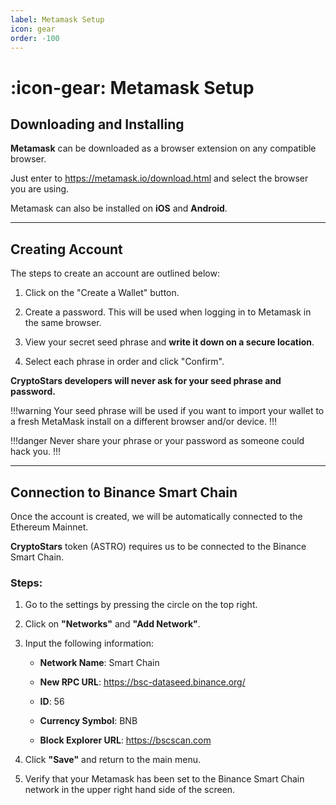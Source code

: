 ```yaml
---
label: Metamask Setup
icon: gear
order: -100
---
```


# :icon-gear: Metamask Setup

## Downloading and Installing

**Metamask** can be downloaded as a browser extension on any compatible browser.

Just enter to https://metamask.io/download.html and select the browser you are using.

Metamask can also be installed on **iOS** and **Android**.

---

## Creating Account

The steps to create an account are outlined below:

1. Click on the "Create a Wallet" button.

2. Create a password. This will be used when logging in to Metamask in the same browser.

3. View your secret seed phrase and **write it down on a secure location**.

4. Select each phrase in order and click "Confirm".

**CryptoStars developers will never ask for your seed phrase and password.**

!!!warning
Your seed phrase will be used if you want to import your wallet to a fresh MetaMask install on a different browser and/or device.
!!!

!!!danger
Never share your phrase or your password as someone could hack you.
!!!

---

## Connection to Binance Smart Chain

Once the account is created, we will be automatically connected to the Ethereum Mainnet.

**CryptoStars** token (ASTRO) requires us to be connected to the Binance Smart Chain.

### Steps:

1. Go to the settings by pressing the circle on the top right.

2. Click on **"Networks"** and **"Add Network"**.

3. Input the following information:

   - **Network Name**: Smart Chain

   - **New RPC URL**: https://bsc-dataseed.binance.org/

   - **ID**: 56

   - **Currency Symbol**: BNB

   - **Block Explorer URL**: https://bscscan.com

4. Click **"Save"** and return to the main menu.

5. Verify that your Metamask has been set to the Binance Smart Chain network in the upper right hand side of the screen.
